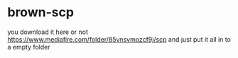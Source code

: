 # brown-scp
you download it here or not https://www.mediafire.com/folder/85vnsvmozcf9j/scp
and just put it all in to a empty folder
